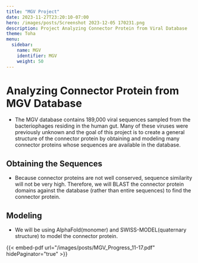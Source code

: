 ```yaml
---
title: "MGV Project"
date: 2023-11-27T23:20:10-07:00
hero: /images/posts/Screenshot 2023-12-05 170231.png
description: Project Analyzing Connector Protein from Viral Database
theme: Toha
menu:
  sidebar:
    name: MGV
    identifier: MGV
    weight: 50
---
```


# Analyzing Connector Protein from MGV Database 
- The MGV database contains 189,000 viral sequences sampled from the bacteriophages residing in the human gut. Many of these viruses were previously unknown and the goal of this project is to create a general structure of the connector protein by obtaining and modeling many connector proteins whose sequences are available in the database. 

## Obtaining the Sequences
- Because connector proteins are not well conserved, sequence similarity will not be very high. Therefore, we will BLAST the connector protein domains against the database (rather than entire sequences) to find the connector protein. 

## Modeling
- We will be using AlphaFold(monomer) and SWISS-MODEL(quaternary structure) to model the connector protein.


{{< embed-pdf url="/images/posts/MGV_Progress_11-17.pdf" hidePaginator="true" >}}
